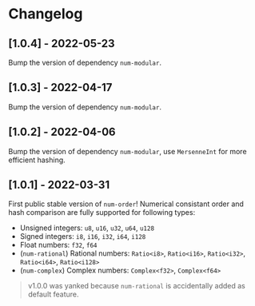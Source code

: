 # Changelog

## [1.0.4] - 2022-05-23

Bump the version of dependency `num-modular`.

## [1.0.3] - 2022-04-17

Bump the version of dependency `num-modular`.

## [1.0.2] - 2022-04-06

Bump the version of dependency `num-modular`, use `MersenneInt` for more efficient hashing.

## [1.0.1] - 2022-03-31

First public stable version of `num-order`! Numerical consistant order and hash comparison are fully supported for following types:
- Unsigned integers: `u8`, `u16`, `u32`, `u64`, `u128`
- Signed integers: `i8`, `i16`, `i32`, `i64`, `i128`
- Float numbers: `f32`, `f64`
- (`num-rational`) Rational numbers: `Ratio<i8>`, `Ratio<i16>`, `Ratio<i32>`, `Ratio<i64>`, `Ratio<i128>`
- (`num-complex`) Complex numbers: `Complex<f32>`, `Complex<f64>`

> v1.0.0 was yanked because `num-rational` is accidentally added as default feature.
